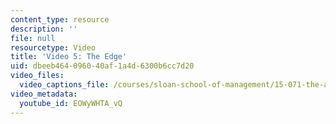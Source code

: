 ```yaml
---
content_type: resource
description: ''
file: null
resourcetype: Video
title: 'Video 5: The Edge'
uid: dbeeb464-0960-40af-1a4d-6300b6cc7d20
video_files:
  video_captions_file: /courses/sloan-school-of-management/15-071-the-analytics-edge-spring-2017/integer-optimization/sports-scheduling-an-introduction-to-integer-optimization/video-5-the-edge/video-5-the-edge-0/EOWyWHTA_vQ.vtt
video_metadata:
  youtube_id: EOWyWHTA_vQ
---
```

